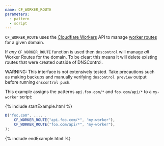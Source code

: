 ```yaml
---
name: CF_WORKER_ROUTE
parameters:
  - pattern
  - script
---
```


`CF_WORKER_ROUTE` uses the [Cloudflare Workers](https://developers.cloudflare.com/workers/)
API to manage [worker routes](https://developers.cloudflare.com/workers/platform/routes)
for a given domain.

If _any_ `CF_WORKER_ROUTE` function is used then `dnscontrol` will manage _all_
Worker Routes for the domain. To be clear: this means it will delete existing routes that
were created outside of DNSControl.

WARNING: This interface is not extensively tested. Take precautions such as making
backups and manually verifying `dnscontrol preview` output before running
`dnscontrol push`.

This example assigns the patterns `api.foo.com/*` and `foo.com/api/*` to a `my-worker` script:

{% include startExample.html %}

```js
D("foo.com", .... ,
    CF_WORKER_ROUTE("api.foo.com/*", "my-worker"),
    CF_WORKER_ROUTE("foo.com/api/*", "my-worker"),
);
```

{% include endExample.html %}
